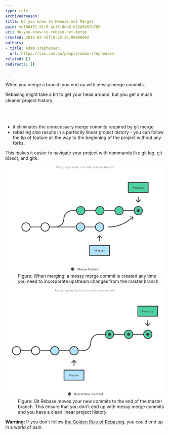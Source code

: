 ```yaml
---
type: rule
archivedreason: 
title: Do you know to Rebase not Merge?
guid: ed100451-91c0-4c38-8db8-b12d6b57b780
uri: do-you-know-to-rebase-not-merge
created: 2016-02-15T19:58:36.0000000Z
authors:
- title: Adam Stephensen
  url: https://ssw.com.au/people/adam-stephensen
related: []
redirects: []

---
```



<p class="ssw15-rteElement-P">When you merge a branch you end up with messy merge commits.</p><p class="ssw15-rteElement-P">Rebasing might take a bit to get your head around, but you get a much cleaner project history.<span style="line-height:1.6;">​</span></p>
<br><excerpt class='endintro'></excerpt><br>
<ul><li>it eliminates the unnecessary merge commits required by git merge<br></li><li>rebasing also results in a perfectly linear project history - you can follow the tip of feature all the way to the beginning of the project without any forks.</li></ul><p>This makes it easier to navigate your project with commands like git log, git bisect, and gitk.</p><dl class="image"><dt><img src="rebase1.png" alt="rebase1.png" /></dt><dd>Figure: When merging: a messy merge commit is created any time you need to incorporate upstream changes from the master branch</dd></dl> <dl class="image"><dt><img src="rebase2.png" alt="rebase2.png" /></dt><dd>Figure: Git Rebase moves your new commits to the end of the master branch. This ensure that you don't end up with messy merge commits and you have a clean linear project history</dd></dl><p>
   <strong>Warning:</strong> If you don’t follow <a href="/_layouts/15/FIXUPREDIRECT.ASPX?WebId=3dfc0e07-e23a-4cbb-aac2-e778b71166a2&TermSetId=07da3ddf-0924-4cd2-a6d4-a4809ae20160&TermId=cb4fd562-6c0a-418c-88c5-9af1b9451469">the Golden Rule of Rebasing</a>, you could end up in a ​world of pain.</p>​


